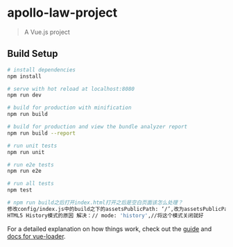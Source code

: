 # apollo-law-project

> A Vue.js project

## Build Setup

``` bash
# install dependencies
npm install

# serve with hot reload at localhost:8080
npm run dev

# build for production with minification
npm run build

# build for production and view the bundle analyzer report
npm run build --report

# run unit tests
npm run unit

# run e2e tests
npm run e2e

# run all tests
npm test

# npm run build之后打开index.html打开之后是空白页面该怎么处理？
修改config/index.js中的build之下的assetsPublicPath: ‘/’,改为assetsPublicPath: ‘./’
HTML5 History模式的原因 解决：// mode: 'history',//将这个模式关闭就好

```

For a detailed explanation on how things work, check out the [guide](http://vuejs-templates.github.io/webpack/) and [docs for vue-loader](http://vuejs.github.io/vue-loader).
